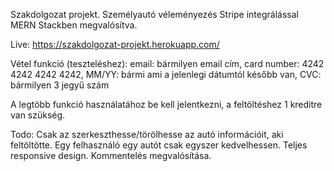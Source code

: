 Szakdolgozat projekt. Személyautó véleményezés Stripe integrálással MERN Stackben megvalósítva.

Live: https://szakdolgozat-projekt.herokuapp.com/

Vétel funkció (teszteléshez):
email: bármilyen email cím,
card number: 4242 4242 4242 4242,
MM/YY: bármi ami a jelenlegi dátumtól később van,
CVC: bármilyen 3 jegyű szám

A legtöbb funkció használatához be kell jelentkezni, a feltöltéshez 1 kreditre van szükség.

Todo:
Csak az szerkeszthesse/törölhesse az autó információit, aki feltöltötte.
Egy felhasználó egy autót csak egyszer kedvelhessen.
Teljes responsive design.
Kommentelés megvalósítása.